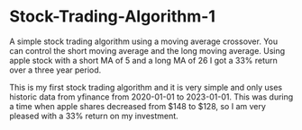 # Stock-Trading-Algorithm-1
A simple stock trading algorithm using a moving average crossover. You can control the short moving average and the long moving average. Using apple stock with a short MA of 5 and a long MA of 26 I got a 33% return over a three year period.

This is my first stock trading algorithm and it is very simple and only uses historic data from yfinance from 2020-01-01 to 2023-01-01. This was during a time when apple shares decreased from $148 to $128, so I am very pleased with a 33% return on my investment.
